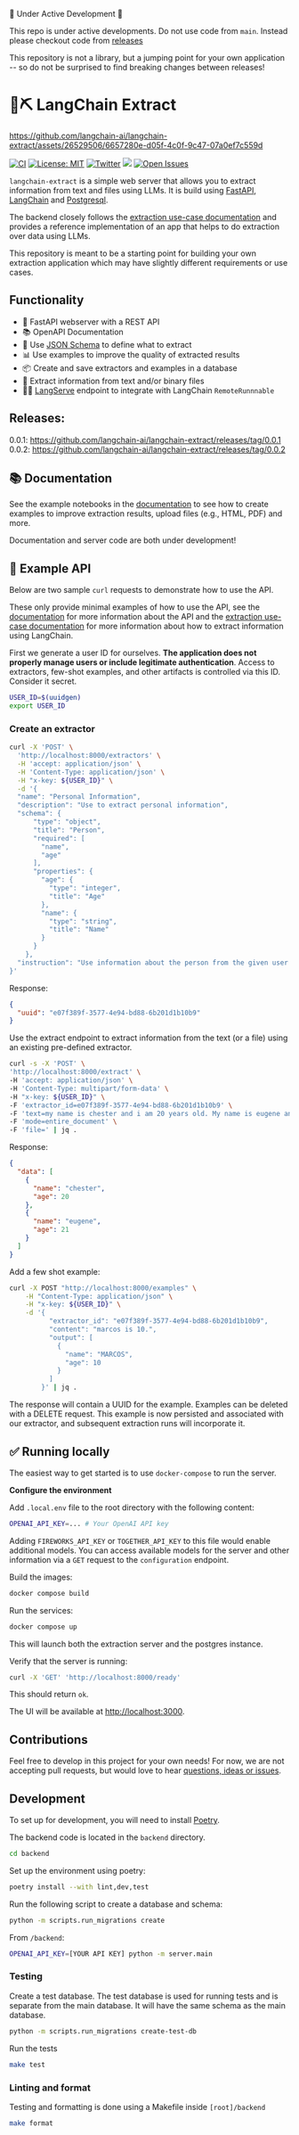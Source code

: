 🚧 Under Active Development 🚧

This repo is under active developments. Do not use code from `main`. Instead please checkout code from [releases](https://github.com/langchain-ai/langchain-extract/releases)

This repository is not a library, but a jumping point for your own application -- so do not be surprised to find breaking changes between releases!

# 🦜⛏️ LangChain Extract

https://github.com/langchain-ai/langchain-extract/assets/26529506/6657280e-d05f-4c0f-9c47-07a0ef7c559d

[![CI](https://github.com/langchain-ai/langchain-extract/actions/workflows/ci.yml/badge.svg)](https://github.com/langchain-ai/langchain-extract/actions/workflows/ci.yml)
[![License: MIT](https://img.shields.io/badge/License-MIT-yellow.svg)](https://opensource.org/licenses/MIT)
[![Twitter](https://img.shields.io/twitter/url/https/twitter.com/langchainai.svg?style=social&label=Follow%20%40LangChainAI)](https://twitter.com/langchainai)
[![](https://dcbadge.vercel.app/api/server/6adMQxSpJS?compact=true&style=flat)](https://discord.gg/6adMQxSpJS)
[![Open Issues](https://img.shields.io/github/issues-raw/langchain-ai/langchain-extract)](https://github.com/langchain-ai/langchain-extract/issues)

`langchain-extract` is a simple web server that allows you to extract information from text and files using LLMs. It is build using [FastAPI](https://fastapi.tiangolo.com/), [LangChain](https://python.langchain.com/) and [Postgresql](https://www.postgresql.org/).

The backend closely follows the [extraction use-case documentation](https://python.langchain.com/docs/use_cases/extraction) and provides
a reference implementation of an app that helps to do extraction over data using LLMs.

This repository is meant to be a starting point for building your own extraction application which
may have slightly different requirements or use cases.

## Functionality

- 🚀 FastAPI webserver with a REST API
- 📚 OpenAPI Documentation
- 📝 Use [JSON Schema](https://json-schema.org/) to define what to extract
- 📊 Use examples to improve the quality of extracted results
- 📦 Create and save extractors and examples in a database
- 📂 Extract information from text and/or binary files
- 🦜️🏓 [LangServe](https://github.com/langchain-ai/langserve) endpoint to integrate with LangChain `RemoteRunnnable`

## Releases:

0.0.1: https://github.com/langchain-ai/langchain-extract/releases/tag/0.0.1
0.0.2: https://github.com/langchain-ai/langchain-extract/releases/tag/0.0.2

## 📚 Documentation

See the example notebooks in the [documentation](https://github.com/langchain-ai/langchain-extract/tree/main/docs/source/notebooks)
to see how to create examples to improve extraction results, upload files (e.g., HTML, PDF) and more.

Documentation and server code are both under development!

## 🍯 Example API

Below are two sample `curl` requests to demonstrate how to use the API.

These only provide minimal examples of how to use the API,
see the [documentation](https://github.com/langchain-ai/langchain-extract/tree/main/docs/source/notebooks) for more information
about the API and the [extraction use-case documentation](https://python.langchain.com/docs/use_cases/extraction) for more information about how to extract
information using LangChain.

First we generate a user ID for ourselves. **The application does not properly manage users or include legitimate authentication**. Access to extractors, few-shot examples, and other artifacts is controlled via this ID. Consider it secret.

```sh
USER_ID=$(uuidgen)
export USER_ID
```

### Create an extractor

```sh
curl -X 'POST' \
  'http://localhost:8000/extractors' \
  -H 'accept: application/json' \
  -H 'Content-Type: application/json' \
  -H "x-key: ${USER_ID}" \
  -d '{
  "name": "Personal Information",
  "description": "Use to extract personal information",
  "schema": {
      "type": "object",
      "title": "Person",
      "required": [
        "name",
        "age"
      ],
      "properties": {
        "age": {
          "type": "integer",
          "title": "Age"
        },
        "name": {
          "type": "string",
          "title": "Name"
        }
      }
    },
  "instruction": "Use information about the person from the given user input."
}'
```

Response:

```json
{
  "uuid": "e07f389f-3577-4e94-bd88-6b201d1b10b9"
}
```

Use the extract endpoint to extract information from the text (or a file)
using an existing pre-defined extractor.

```sh
curl -s -X 'POST' \
'http://localhost:8000/extract' \
-H 'accept: application/json' \
-H 'Content-Type: multipart/form-data' \
-H "x-key: ${USER_ID}" \
-F 'extractor_id=e07f389f-3577-4e94-bd88-6b201d1b10b9' \
-F 'text=my name is chester and i am 20 years old. My name is eugene and I am 1 year older than chester.' \
-F 'mode=entire_document' \
-F 'file=' | jq .
```

Response:

```json
{
  "data": [
    {
      "name": "chester",
      "age": 20
    },
    {
      "name": "eugene",
      "age": 21
    }
  ]
}
```

Add a few shot example:

```sh
curl -X POST "http://localhost:8000/examples" \
    -H "Content-Type: application/json" \
    -H "x-key: ${USER_ID}" \
    -d '{
          "extractor_id": "e07f389f-3577-4e94-bd88-6b201d1b10b9",
          "content": "marcos is 10.",
          "output": [
            {
              "name": "MARCOS",
              "age": 10
            }
          ]
        }' | jq .
```

The response will contain a UUID for the example. Examples can be deleted with a DELETE request. This example is now persisted and associated with our extractor, and subsequent extraction runs will incorporate it.

## ✅ Running locally

The easiest way to get started is to use `docker-compose` to run the server.

**Configure the environment**

Add `.local.env` file to the root directory with the following content:

```sh
OPENAI_API_KEY=... # Your OpenAI API key
```

Adding `FIREWORKS_API_KEY` or `TOGETHER_API_KEY` to this file would enable additional models. You can access available models for the server and other information via a `GET` request to the `configuration` endpoint.

Build the images:

```sh
docker compose build
```

Run the services:

```sh
docker compose up
```

This will launch both the extraction server and the postgres instance.

Verify that the server is running:

```sh
curl -X 'GET' 'http://localhost:8000/ready'
```

This should return `ok`.

The UI will be available at [http://localhost:3000](http://localhost:3000).

## Contributions

Feel free to develop in this project for your own needs!
For now, we are not accepting pull requests, but would love to hear [questions, ideas or issues](https://github.com/langchain-ai/langchain-extract/discussions).

## Development

To set up for development, you will need to install [Poetry](https://python-poetry.org/).

The backend code is located in the `backend` directory.

```sh
cd backend
```

Set up the environment using poetry:

```sh
poetry install --with lint,dev,test
```

Run the following script to create a database and schema:

```sh
python -m scripts.run_migrations create
```

From `/backend`:

```sh
OPENAI_API_KEY=[YOUR API KEY] python -m server.main
```

### Testing

Create a test database. The test database is used for running tests and is
separate from the main database. It will have the same schema as the main
database.

```sh
python -m scripts.run_migrations create-test-db
```

Run the tests

```sh
make test
```

### Linting and format

Testing and formatting is done using a Makefile inside `[root]/backend`

```sh
make format
```
